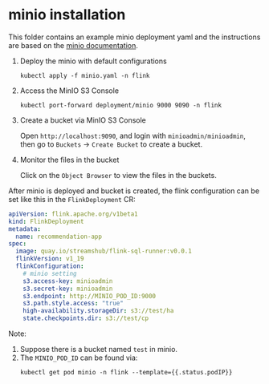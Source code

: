 # minio installation

This folder contains an example minio deployment yaml and the instructions are based on the [minio documentation](https://min.io/docs/minio/kubernetes/upstream/index.html).

1. Deploy the minio with default configurations
   ```
   kubectl apply -f minio.yaml -n flink
   ```
2. Access the MinIO S3 Console
   ```
   kubectl port-forward deployment/minio 9000 9090 -n flink
   ```
3. Create a bucket via MinIO S3 Console

   Open `http://localhost:9090`, and login with `minioadmin/minioadmin`, then go to `Buckets` -> `Create Bucket` to create a bucket.
4. Monitor the files in the bucket

   Click on the `Object Browser` to view the files in the buckets.

After minio is deployed and bucket is created, the flink configuration can be set like this in the `FlinkDeployment` CR:
```yaml
apiVersion: flink.apache.org/v1beta1
kind: FlinkDeployment
metadata:
  name: recommendation-app
spec:
  image: quay.io/streamshub/flink-sql-runner:v0.0.1
  flinkVersion: v1_19
  flinkConfiguration:
    # minio setting
    s3.access-key: minioadmin
    s3.secret-key: minioadmin
    s3.endpoint: http://MINIO_POD_ID:9000
    s3.path.style.access: "true"
    high-availability.storageDir: s3://test/ha
    state.checkpoints.dir: s3://test/cp
```
Note:
1. Suppose there is a bucket named `test` in minio.
2. The `MINIO_POD_ID` can be found via:
   ```
   kubectl get pod minio -n flink --template={{.status.podIP}}
   ```

